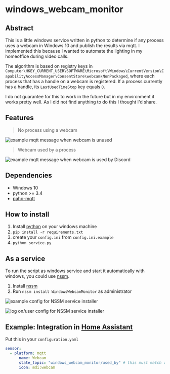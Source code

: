 # windows_webcam_monitor

## Abstract

This is a little windows service written in python to determine if any process uses a webcam in Windows 10 and publish the results via mqtt. I implemented this because I wanted to automate the lighting in my homeoffice during video calls.

The algorithm is based on registry keys in `Computer\HKEY_CURRENT_USER\SOFTWARE\Microsoft\Windows\CurrentVersion\CapabilityAccessManager\ConsentStore\webcam\NonPackaged`, where each process that has a handle on a webcam is registered. If a process currently has a handle, its `LastUsedTimeStop` key equals `0`.

I do not guarantee for this to work in the future but in my environment it works pretty well. As I did not find anything to do this I thought I'd share.

## Features

> No process using a webcam

![example mqtt message when webcam is unused](https://user-images.githubusercontent.com/10167243/106604637-311a3900-6560-11eb-830a-997270f39eff.png)

> Webcam used by a process

![example mqtt message when webcam is used by Discord](https://user-images.githubusercontent.com/10167243/106613749-d508e200-656a-11eb-8b22-020f54a00df3.png)

## Dependencies

- Windows 10
- python >= 3.4
- [paho-mqtt](https://pypi.org/project/paho-mqtt/)

## How to install

1. Install [python](https://www.python.org/downloads/windows/) on your windows machine
2. `pip install -r requirements.txt`
3. create your `config.ini` from `config.ini.example`
4. `python service.py`

## As a service

To run the script as windows service and start it automatically with windows, you could use [nssm](http://nssm.cc/download).

1. Install [nssm](http://nssm.cc/download)
2. Run `nssm install WindowsWebcamMonitor` as administrator

![example config for NSSM service installer](https://user-images.githubusercontent.com/10167243/106614925-31b8cc80-656c-11eb-9bf5-fd55f859683b.png)

![log on/user config for NSSM service installer](https://user-images.githubusercontent.com/10167243/106615271-92480980-656c-11eb-9b44-badbcefcbf14.png)

## Example: Integration in [Home Assistant](https://www.home-assistant.io/)

Put this in your `configuration.yaml`

```yml
sensor:
  - platform: mqtt
      name: Webcam
      state_topic: "windows_webcam_monitor/used_by" # this must match with "path" in config.ini
      icon: mdi:webcam
```
